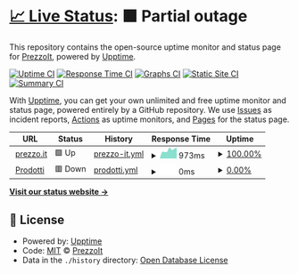 # [📈 Live Status](https://PrezzoIt.github.io/status): <!--live status--> **🟧 Partial outage**

This repository contains the open-source uptime monitor and status page for [PrezzoIt](https://PrezzoIt.github.io/status), powered by [Upptime](https://github.com/upptime/upptime).

[![Uptime CI](https://github.com/koj-co/upptime/workflows/Uptime%20CI/badge.svg)](https://github.com/koj-co/upptime/actions?query=workflow%3A%22Uptime+CI%22)
[![Response Time CI](https://github.com/koj-co/upptime/workflows/Response%20Time%20CI/badge.svg)](https://github.com/koj-co/upptime/actions?query=workflow%3A%22Response+Time+CI%22)
[![Graphs CI](https://github.com/koj-co/upptime/workflows/Graphs%20CI/badge.svg)](https://github.com/koj-co/upptime/actions?query=workflow%3A%22Graphs+CI%22)
[![Static Site CI](https://github.com/koj-co/upptime/workflows/Static%20Site%20CI/badge.svg)](https://github.com/koj-co/upptime/actions?query=workflow%3A%22Static+Site+CI%22)
[![Summary CI](https://github.com/koj-co/upptime/workflows/Summary%20CI/badge.svg)](https://github.com/koj-co/upptime/actions?query=workflow%3A%22Summary+CI%22)

With [Upptime](https://upptime.js.org), you can get your own unlimited and free uptime monitor and status page, powered entirely by a GitHub repository. We use [Issues](https://github.com/PrezzoIt/status/issues) as incident reports, [Actions](https://github.com/PrezzoIt/status/actions) as uptime monitors, and [Pages](https://PrezzoIt.github.io/status) for the status page.

<!--start: status pages-->
<!-- This summary is generated by Upptime (https://github.com/upptime/upptime) -->
<!-- Do not edit this manually, your changes will be overwritten -->
<!-- prettier-ignore -->
| URL | Status | History | Response Time | Uptime |
| --- | ------ | ------- | ------------- | ------ |
| <img alt="" src="https://icons.duckduckgo.com/ip3/prezzo.it.ico" height="13"> [prezzo.it](https://prezzo.it/) | 🟩 Up | [prezzo-it.yml](https://github.com/PrezzoIt/status/commits/HEAD/history/prezzo-it.yml) | <details><summary><img alt="Response time graph" src="./graphs/prezzo-it/response-time-week.png" height="20"> 973ms</summary><br><a href="https://prezzoit.github.io/status/history/prezzo-it"><img alt="Response time 838" src="https://img.shields.io/endpoint?url=https%3A%2F%2Fraw.githubusercontent.com%2FPrezzoIt%2Fstatus%2FHEAD%2Fapi%2Fprezzo-it%2Fresponse-time.json"></a><br><a href="https://prezzoit.github.io/status/history/prezzo-it"><img alt="24-hour response time 1179" src="https://img.shields.io/endpoint?url=https%3A%2F%2Fraw.githubusercontent.com%2FPrezzoIt%2Fstatus%2FHEAD%2Fapi%2Fprezzo-it%2Fresponse-time-day.json"></a><br><a href="https://prezzoit.github.io/status/history/prezzo-it"><img alt="7-day response time 973" src="https://img.shields.io/endpoint?url=https%3A%2F%2Fraw.githubusercontent.com%2FPrezzoIt%2Fstatus%2FHEAD%2Fapi%2Fprezzo-it%2Fresponse-time-week.json"></a><br><a href="https://prezzoit.github.io/status/history/prezzo-it"><img alt="30-day response time 862" src="https://img.shields.io/endpoint?url=https%3A%2F%2Fraw.githubusercontent.com%2FPrezzoIt%2Fstatus%2FHEAD%2Fapi%2Fprezzo-it%2Fresponse-time-month.json"></a><br><a href="https://prezzoit.github.io/status/history/prezzo-it"><img alt="1-year response time 860" src="https://img.shields.io/endpoint?url=https%3A%2F%2Fraw.githubusercontent.com%2FPrezzoIt%2Fstatus%2FHEAD%2Fapi%2Fprezzo-it%2Fresponse-time-year.json"></a></details> | <details><summary><a href="https://prezzoit.github.io/status/history/prezzo-it">100.00%</a></summary><a href="https://prezzoit.github.io/status/history/prezzo-it"><img alt="All-time uptime 99.79%" src="https://img.shields.io/endpoint?url=https%3A%2F%2Fraw.githubusercontent.com%2FPrezzoIt%2Fstatus%2FHEAD%2Fapi%2Fprezzo-it%2Fuptime.json"></a><br><a href="https://prezzoit.github.io/status/history/prezzo-it"><img alt="24-hour uptime 100.00%" src="https://img.shields.io/endpoint?url=https%3A%2F%2Fraw.githubusercontent.com%2FPrezzoIt%2Fstatus%2FHEAD%2Fapi%2Fprezzo-it%2Fuptime-day.json"></a><br><a href="https://prezzoit.github.io/status/history/prezzo-it"><img alt="7-day uptime 100.00%" src="https://img.shields.io/endpoint?url=https%3A%2F%2Fraw.githubusercontent.com%2FPrezzoIt%2Fstatus%2FHEAD%2Fapi%2Fprezzo-it%2Fuptime-week.json"></a><br><a href="https://prezzoit.github.io/status/history/prezzo-it"><img alt="30-day uptime 100.00%" src="https://img.shields.io/endpoint?url=https%3A%2F%2Fraw.githubusercontent.com%2FPrezzoIt%2Fstatus%2FHEAD%2Fapi%2Fprezzo-it%2Fuptime-month.json"></a><br><a href="https://prezzoit.github.io/status/history/prezzo-it"><img alt="1-year uptime 100.00%" src="https://img.shields.io/endpoint?url=https%3A%2F%2Fraw.githubusercontent.com%2FPrezzoIt%2Fstatus%2FHEAD%2Fapi%2Fprezzo-it%2Fuptime-year.json"></a></details>
| <img alt="" src="https://icons.duckduckgo.com/ip3/prodotti.prezzo.it.ico" height="13"> [Prodotti](https://prodotti.prezzo.it/) | 🟥 Down | [prodotti.yml](https://github.com/PrezzoIt/status/commits/HEAD/history/prodotti.yml) | <details><summary><img alt="Response time graph" src="./graphs/prodotti/response-time-week.png" height="20"> 0ms</summary><br><a href="https://prezzoit.github.io/status/history/prodotti"><img alt="Response time 0" src="https://img.shields.io/endpoint?url=https%3A%2F%2Fraw.githubusercontent.com%2FPrezzoIt%2Fstatus%2FHEAD%2Fapi%2Fprodotti%2Fresponse-time.json"></a><br><a href="https://prezzoit.github.io/status/history/prodotti"><img alt="24-hour response time 0" src="https://img.shields.io/endpoint?url=https%3A%2F%2Fraw.githubusercontent.com%2FPrezzoIt%2Fstatus%2FHEAD%2Fapi%2Fprodotti%2Fresponse-time-day.json"></a><br><a href="https://prezzoit.github.io/status/history/prodotti"><img alt="7-day response time 0" src="https://img.shields.io/endpoint?url=https%3A%2F%2Fraw.githubusercontent.com%2FPrezzoIt%2Fstatus%2FHEAD%2Fapi%2Fprodotti%2Fresponse-time-week.json"></a><br><a href="https://prezzoit.github.io/status/history/prodotti"><img alt="30-day response time 0" src="https://img.shields.io/endpoint?url=https%3A%2F%2Fraw.githubusercontent.com%2FPrezzoIt%2Fstatus%2FHEAD%2Fapi%2Fprodotti%2Fresponse-time-month.json"></a><br><a href="https://prezzoit.github.io/status/history/prodotti"><img alt="1-year response time 0" src="https://img.shields.io/endpoint?url=https%3A%2F%2Fraw.githubusercontent.com%2FPrezzoIt%2Fstatus%2FHEAD%2Fapi%2Fprodotti%2Fresponse-time-year.json"></a></details> | <details><summary><a href="https://prezzoit.github.io/status/history/prodotti">0.00%</a></summary><a href="https://prezzoit.github.io/status/history/prodotti"><img alt="All-time uptime 45.19%" src="https://img.shields.io/endpoint?url=https%3A%2F%2Fraw.githubusercontent.com%2FPrezzoIt%2Fstatus%2FHEAD%2Fapi%2Fprodotti%2Fuptime.json"></a><br><a href="https://prezzoit.github.io/status/history/prodotti"><img alt="24-hour uptime 0.00%" src="https://img.shields.io/endpoint?url=https%3A%2F%2Fraw.githubusercontent.com%2FPrezzoIt%2Fstatus%2FHEAD%2Fapi%2Fprodotti%2Fuptime-day.json"></a><br><a href="https://prezzoit.github.io/status/history/prodotti"><img alt="7-day uptime 0.00%" src="https://img.shields.io/endpoint?url=https%3A%2F%2Fraw.githubusercontent.com%2FPrezzoIt%2Fstatus%2FHEAD%2Fapi%2Fprodotti%2Fuptime-week.json"></a><br><a href="https://prezzoit.github.io/status/history/prodotti"><img alt="30-day uptime 1.38%" src="https://img.shields.io/endpoint?url=https%3A%2F%2Fraw.githubusercontent.com%2FPrezzoIt%2Fstatus%2FHEAD%2Fapi%2Fprodotti%2Fuptime-month.json"></a><br><a href="https://prezzoit.github.io/status/history/prodotti"><img alt="1-year uptime 0.00%" src="https://img.shields.io/endpoint?url=https%3A%2F%2Fraw.githubusercontent.com%2FPrezzoIt%2Fstatus%2FHEAD%2Fapi%2Fprodotti%2Fuptime-year.json"></a></details>

<!--end: status pages-->

[**Visit our status website →**](https://PrezzoIt.github.io/status)

## 📄 License

- Powered by: [Upptime](https://github.com/upptime/upptime)
- Code: [MIT](./LICENSE) © [PrezzoIt](https://PrezzoIt.github.io/status)
- Data in the `./history` directory: [Open Database License](https://opendatacommons.org/licenses/odbl/1-0/)
